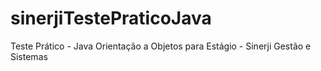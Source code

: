 # sinerjiTestePraticoJava
 Teste Prático - Java Orientação a Objetos para Estágio - Sinerji Gestão e Sistemas
